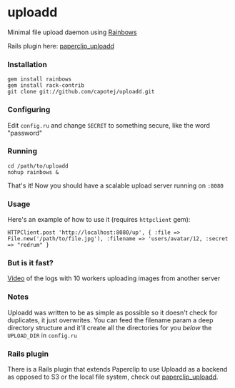 # uploadd
Minimal file upload daemon using [Rainbows](http://rainbows.rubyforge.org)

Rails plugin here: [paperclip_uploadd](http://github.com/capotej/paperclip_uploadd)

### Installation

    gem install rainbows
    gem install rack-contrib
    git clone git://github.com/capotej/uploadd.git


### Configuring
Edit `config.ru` and change `SECRET` to something secure, like the word "password"
    
### Running
    cd /path/to/uploadd
    nohup rainbows &

That's it! Now you should have a scalable upload server running on `:8080`

### Usage
Here's an example of how to use it (requires `httpclient` gem):

    HTTPClient.post 'http://localhost:8080/up', { :file => File.new('/path/to/file.jpg'), :filename => 'users/avatar/12, :secret => "redrum" }

### But is it fast?

[Video](http://www.twitvid.com/QQ9ZC) of the logs with 10 workers uploading images from another server


### Notes
Uploadd was written to be as simple as possible so it doesn't check for duplicates, it just overwrites. You can feed the filename param a deep directory structure and it'll create all the directories for you *below* the `UPLOAD_DIR` in `config.ru`

### Rails plugin
There is a Rails plugin that extends Paperclip to use Uploadd as a backend as opposed to S3 or the local file system, check out [paperclip_uploadd](http://github.com/capotej/paperclip_uploadd).
 
